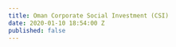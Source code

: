 ```yaml
---
title: Oman Corporate Social Investment (CSI)
date: 2020-01-10 18:54:00 Z
published: false
---
```


